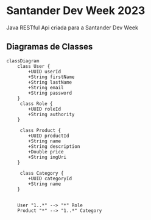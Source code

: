 # Santander Dev Week 2023

Java RESTful Api criada para a Santander Dev Week

## Diagramas de Classes

```mermaid
classDiagram
    class User {
        +UUID userId
        +String firstName
        +String lastName
        +String email
        +String password
    }
     class Role {
        +UUID roleId
        +String authority
    }

     class Product {
        +UUID productId
        +String name
        +String description
        +Double price
        +String imgUri
    }

     class Category {
        +UUID categoryId
        +String name
    }


    User "1..*" --> "*" Role
    Product "*" --> "1..*" Category
```
